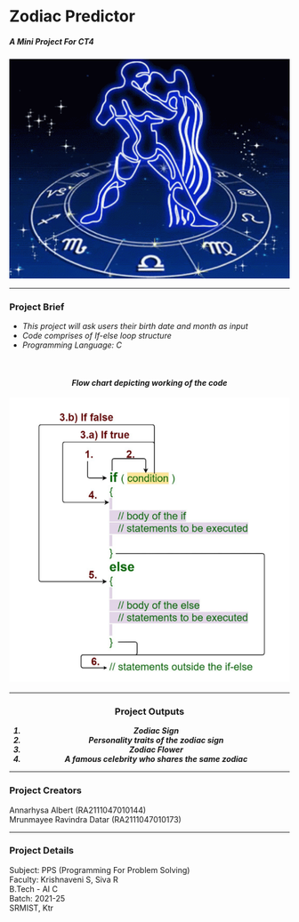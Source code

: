 # Zodiac Predictor 
<b><h5>A Mini Project For CT4 </br></b></h5>
<img src="Project Content/psychic-love.gif" width= 1000 >
<hr>
<h3>Project Brief</h3>
<ul>
  <i><li>This project will ask users their birth date and month as input</li>
    <li> Code comprises of If-else loop structure</li>
    <li> Programming Language: C </li></i></ul> <br>
    <h4 align = "center" > <i>Flow chart depicting working of the code<h4></i>
  <img src="Project Content/Screenshot 2022-01-29 115942.png" width = 1000><hr>
<h3>Project Outputs</h3>
<ol><i>
  <li> Zodiac Sign</li>
  <li> Personality traits of the zodiac sign</li>
  <li> Zodiac Flower</li>
  <li> A famous celebrity who shares the same zodiac</li></i></ol><hr>
<h3> Project Creators </h3>
Annarhysa Albert (RA2111047010144)</br>
Mrunmayee Ravindra Datar (RA2111047010173)</br><hr>
<h3> Project Details</h3>
Subject: PPS (Programming For Problem Solving)</br>
Faculty: Krishnaveni S, Siva R</br>
B.Tech - AI C </br>
Batch: 2021-25 </br>
SRMIST, Ktr </br>
